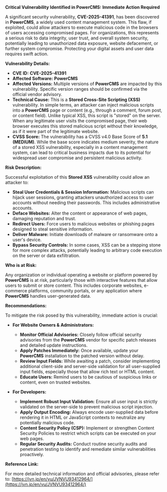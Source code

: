 **Critical Vulnerability Identified in PowerCMS: Immediate Action Required**

A significant security vulnerability, **CVE-2025-41391**, has been discovered in **PowerCMS**, a widely used content management system. This flaw, if exploited, could allow attackers to execute malicious code in the browsers of users accessing compromised pages. For organizations, this represents a serious risk to data integrity, user trust, and overall system security, potentially leading to unauthorized data exposure, website defacement, or further system compromise. Protecting your digital assets and user data requires swift action.

**Vulnerability Details:**

*   **CVE ID:** **CVE-2025-41391**
*   **Affected Software:** **PowerCMS**
*   **Affected Versions:** Multiple versions of **PowerCMS** are impacted by this vulnerability. Specific version ranges should be confirmed via the official vendor advisory.
*   **Technical Cause:** This is a **Stored Cross-Site Scripting (XSS)** vulnerability. In simple terms, an attacker can inject malicious scripts into a **PowerCMS** page or content (e.g., through a comment, forum post, or content field). Unlike typical XSS, this script is "stored" on the server. When any legitimate user visits the compromised page, their web browser executes this stored malicious script without their knowledge, as if it were part of the legitimate website.
*   **CVSS Score:** The vulnerability has a CVSS v4.0 Base Score of **5.1 (MEDIUM)**. While the base score indicates medium severity, the nature of a stored XSS vulnerability, especially in a content management system, can lead to critical business impacts due to its potential for widespread user compromise and persistent malicious activity.

**Risk Description:**

Successful exploitation of this **Stored XSS** vulnerability could allow an attacker to:

*   **Steal User Credentials & Session Information:** Malicious scripts can hijack user sessions, granting attackers unauthorized access to user accounts without needing their passwords. This includes administrative accounts.
*   **Deface Websites:** Alter the content or appearance of web pages, damaging reputation and trust.
*   **Redirect Users:** Force users to malicious websites or phishing pages designed to steal sensitive information.
*   **Deliver Malware:** Initiate downloads of malware or ransomware onto a user's device.
*   **Bypass Security Controls:** In some cases, XSS can be a stepping stone for more complex attacks, potentially leading to arbitrary code execution on the server or data exfiltration.

**Who is at Risk:**

Any organization or individual operating a website or platform powered by **PowerCMS** is at risk, particularly those with interactive features that allow users to submit or store content. This includes corporate websites, e-commerce platforms, community portals, or any application where **PowerCMS** handles user-generated data.

**Recommendations:**

To mitigate the risk posed by this vulnerability, immediate action is crucial:

*   **For Website Owners & Administrators:**
    *   **Monitor Official Advisories:** Closely follow official security advisories from the **PowerCMS** vendor for specific patch releases and detailed update instructions.
    *   **Apply Patches Immediately:** Once available, update your **PowerCMS** installation to the patched version without delay.
    *   **Review Input Fields:** While awaiting a patch, consider implementing additional client-side and server-side validation for all user-supplied input fields, especially those that allow rich text or HTML content.
    *   **Educate Users:** Remind users to be cautious of suspicious links or content, even on trusted websites.

*   **For Developers:**
    *   **Implement Robust Input Validation:** Ensure all user input is strictly validated on the server-side to prevent malicious script injection.
    *   **Apply Output Encoding:** Always encode user-supplied data before rendering it in HTML or JavaScript contexts to neutralize any potentially malicious code.
    *   **Content Security Policy (CSP):** Implement or strengthen Content Security Policies to restrict which scripts can be executed on your web pages.
    *   **Regular Security Audits:** Conduct routine security audits and penetration testing to identify and remediate similar vulnerabilities proactively.

**Reference Link:**

For more detailed technical information and official advisories, please refer to:
[https://jvn.jp/en/vu/JVNVU93412964/](https://jvn.jp/en/vu/JVNVU93412964/)